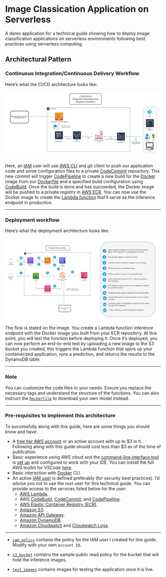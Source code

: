 # Image Classication Application on Serverless
A demo application for a technical guide showing how to deploy image classification applications on serverless environments following best practices using serverless computing.

## Architectural Pattern

### Continuous Integration/Continuous Delivery Workflow
Here’s what the CI/CD architecture looks like:

![Continuous Integration/Delivery workflow](ci_cd_workflow_neptuneai_article.png?raw=true "Title")


Here, an [IAM](https://aws.amazon.com/iam/) user will use [AWS CLI](https://aws.amazon.com/cli/) and git client to push our application code and some configuration files to a private [CodeCommit](https://aws.amazon.com/codecommit/) repository. This new commit will trigger [CodePipeline](https://aws.amazon.com/codepipeline/) to create a new build for the [Docker](https://www.docker.com/) image from our [Dockerfile](https://docs.docker.com/engine/reference/builder/) and a specified build configuration using [CodeBuild](https://aws.amazon.com/codebuild/). Once the build is done and has succeeded, the Docker image will be pushed to a private registry in [AWS ECR](https://aws.amazon.com/ecr/). You can now use the Docker image to create the [Lambda function](https://docs.aws.amazon.com/lambda/latest/dg/welcome.html) that’ll serve as the inference endpoint in production.


---
### Deployment workflow
Here’s what the deployment architecture looks like:

![Serverless backend deployment workflow](deployment_workflow_neptuneai_article.png?raw=true "Title")

The flow is stated on the image. You create a Lambda function inference endpoint with the Docker image you built from your ECR repository. At this point, you will test the function before deploying it. Once it’s deployed, you can now perform an end-to-end test by uploading a new image to the S3 bucket you created, this triggers the Lambda function that spins up your containerized application, runs a prediction, and returns the results to the DynamoDB table.

---

### Note

You can customize the code files to your needs. Ensure you replace the necessary tags and understand the structure of the functions. You can also instruct the [`Dockerfile`](Dockerfile) to download your own model instead.

---

### Pre-requisites to implement this architecture

To successfully along with this guide, here are some things you should know and have:
* A [free tier AWS account](https://aws.amazon.com/free/) or an active account with up to $3 in it. Following along with this guide should cost less than $3 as of the time of publication.
* Basic experience using AWS cloud and the [command-line interface tool](https://aws.amazon.com/cli/) is [set up](https://docs.aws.amazon.com/cli/latest/userguide/install-cliv2.html) and configured to work with your IDE. You can install the full AWS toolkit for VSCode [here](https://aws.amazon.com/visualstudiocode/).
* Basic interaction with [Docker](https://docs.docker.com/get-docker/) CLI.
* An active [IAM user](https://docs.aws.amazon.com/IAM/latest/UserGuide/id.html) is defined preferably (for security best practices). I’d advise you not to use the root user for this technical guide. You can provide access to the services listed below for the user:
    * [AWS Lambda](https://aws.amazon.com/lambda/).
    * AWS [CodeBuild](https://aws.amazon.com/codebuild/), [CodeCommit](https://aws.amazon.com/codecommit/), and [CodePipeline](https://aws.amazon.com/codepipeline/).
    * [AWS Elastic Container Registry (ECR)](https://aws.amazon.com/ecr/).
    * [Amazon S3](https://aws.amazon.com/s3/).
    * [Amazon API Gateway](https://aws.amazon.com/api-gateway/).
    * [Amazon DynamoDB](https://docs.aws.amazon.com/amazondynamodb/latest/developerguide/Introduction.html).
    * [Amazon Cloudwatch](https://aws.amazon.com/cloudwatch/) and [Cloudwatch Logs](https://docs.aws.amazon.com/AmazonCloudWatch/latest/logs/WhatIsCloudWatchLogs.html).

---
* [`iam_policy`](iam_policy) contains the policy for the IAM user I created for this guide. Modify with your own `account ID`.

* [`s3_bucket`](s3_bucket) contains the sample public read policy for the bucket that will hold the inference images.

* [`test_images`](test_images) contains images for testing the application once it is live.